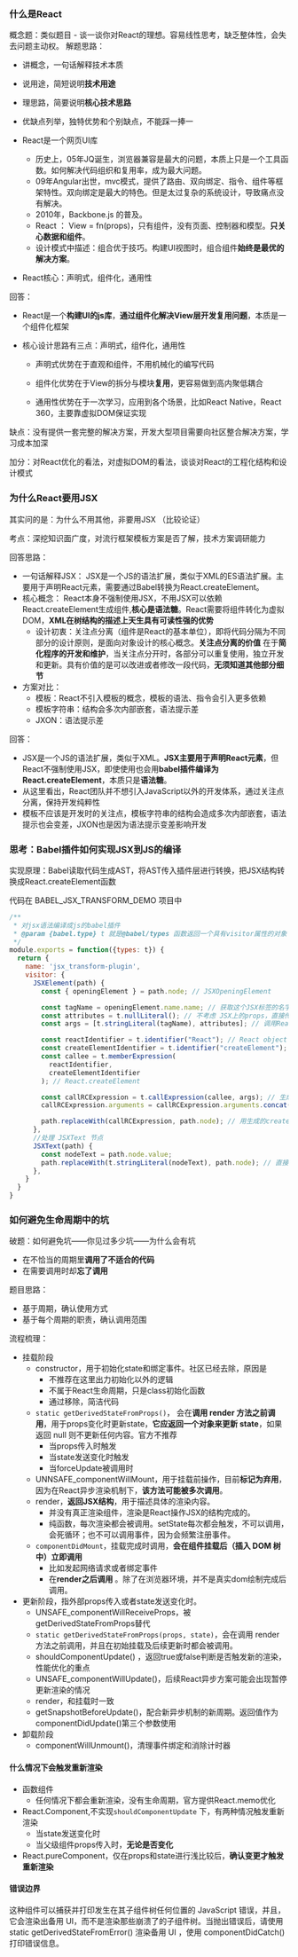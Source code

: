 ### 什么是React

概念题：类似题目 - 谈一谈你对React的理想。容易线性思考，缺乏整体性，会失去问题主动权。
解题思路：

- 讲概念，一句话解释技术本质
- 说用途，简短说明**技术用途**
- 理思路，简要说明**核心技术思路**
- 优缺点列举，独特优势和个别缺点，不能踩一捧一

- React是一个网页UI库
  - 历史上，05年JQ诞生，浏览器兼容是最大的问题，本质上只是一个工具函数。如何解决代码组织和复用率，成为最大问题。
  - 09年Angular出世，mvc模式，提供了路由、双向绑定、指令、组件等框架特性。双向绑定是最大的特色。但是太过复杂的系统设计，导致痛点没有解决。
  - 2010年，Backbone.js 的普及。
  - React ： View = fn(props)，只有组件，没有页面、控制器和模型。**只关心数据和组件**。
  - 设计模式中描述：组合优于技巧。构建UI视图时，组合组件**始终是最优的解决方案**。
- React核心：声明式，组件化，通用性



回答： 

- React是一个**构建UI的js库**，**通过组件化解决View层开发复用问题**，本质是一个组件化框架

- 核心设计思路有三点：声明式，组件化，通用性

  - 声明式优势在于直观和组件，不用机械化的编写代码

  - 组件化优势在于View的拆分与模块**复用**，更容易做到高内聚低耦合

  - 通用性优势在于一次学习，应用到各个场景，比如React Native，React 360，主要靠虚拟DOM保证实现

缺点：没有提供一套完整的解决方案，开发大型项目需要向社区整合解决方案，学习成本加深

加分：对React优化的看法，对虚拟DOM的看法，谈谈对React的工程化结构和设计模式

### 为什么React要用JSX

其实问的是：为什么不用其他，非要用JSX （比较论证）

考点：深挖知识面广度，对流行框架模板方案是否了解，技术方案调研能力

回答思路：

- 一句话解释JSX： JSX是一个JS的语法扩展，类似于XML的ES语法扩展。主要用于声明React元素，需要通过Babel转换为React.createElement。
- 核心概念： React本身不强制使用JSX，不用JSX可以依赖React.createElement生成组件,**核心是语法糖**。React需要将组件转化为虚拟DOM，**XML在树结构的描述上天生具有可读性强的优势**
  - 设计初衷：关注点分离（组件是React的基本单位），即将代码分隔为不同部分的设计原则，是面向对象设计的核心概念。**关注点分离的价值** 在于**简化程序的开发和维护**，当关注点分开时，各部分可以重复使用，独立开发和更新。具有价值的是可以改进或者修改一段代码，**无须知道其他部分细节**
- 方案对比：
  - 模板：React不引入模板的概念，模板的语法、指令会引入更多依赖
  - 模板字符串：结构会多次内部嵌套，语法提示差
  - JXON：语法提示差

回答： 

- JSX是一个JS的语法扩展，类似于XML。**JSX主要用于声明React元素**，但React不强制使用JSX，即使使用也会用**babel插件编译为React.createElement**，本质只是**语法糖**。
- 从这里看出，React团队并不想引入JavaScript以外的开发体系，通过关注点分离，保持开发纯粹性
- 模板不应该是开发时的关注点，模板字符串的结构会造成多次内部嵌套，语法提示也会变差，JXON也是因为语法提示变差影响开发



### 思考：Babel插件如何实现JSX到JS的编译

实现原理：Babel读取代码生成AST，将AST传入插件层进行转换，把JSX结构转换成React.createElement函数

代码在 BABEL_JSX_TRANSFORM_DEMO 项目中

```js
/**
 * 对jsx语法编译成js的babel插件
 * @param {babel.type} t 就是@babel/types 函数返回一个具有visitor属性的对象
 */
module.exports = function({types: t}) {
  return {
    name: 'jsx_transform-plugin',
    visitor: {
      JSXElement(path) {
        const { openingElement } = path.node; // JSXOpeningElement

        const tagName = openingElement.name.name; // 获取这个JSX标签的名字 demo里的div
        const attributes = t.nullLiteral(); // 不考虑 JSX上的props，直接传递null
        const args = [t.stringLiteral(tagName), attributes]; // 调用React.createElement需要传递的参数,这里是 'div' 和 props = null;

        const reactIdentifier = t.identifier("React"); // React object
        const createElementIdentifier = t.identifier("createElement"); // createElement
        const callee = t.memberExpression(
          reactIdentifier,
          createElementIdentifier
        ); // React.createElement

        const callRCExpression = t.callExpression(callee, args); // 生成React.createElement('xxx', null, children)
        callRCExpression.arguments = callRCExpression.arguments.concat(path.node.children); //将children参数合并进去

        path.replaceWith(callRCExpression, path.node); // 用生成的createElement结构替换之前的jsx结构
      },
      //处理 JSXText 节点
      JSXText(path) {
        const nodeText = path.node.value;
        path.replaceWith(t.stringLiteral(nodeText), path.node); // 直接用 string 替换 原来的节点
      },
    }
  }
}
```



### 如何避免生命周期中的坑

破题：如何避免坑——你见过多少坑——为什么会有坑

- 在不恰当的周期里**调用了不适合的代码**
- 在需要调用时却**忘了调用**

题目思路： 

- 基于周期，确认使用方式
- 基于每个周期的职责，确认调用范围

流程梳理：

- 挂载阶段
  - constructor，用于初始化state和绑定事件。社区已经去除，原因是
    - 不推荐在这里出力初始化以外的逻辑
    - 不属于React生命周期，只是class初始化函数
    - 通过移除，简洁代码
  - `static getDerivedStateFromProps()`， 会在**调用 render 方法之前调用**，用于props变化时更新state，**它应返回一个对象来更新 state**，如果返回 null 则不更新任何内容。官方不推荐
    - 当props传入时触发
    - 当state发送变化时触发
    - 当forceUpdate被调用时
  - UNNSAFE_componentWillMount，用于挂载前操作，目前**标记为弃用**，因为在React异步渲染机制下，**该方法可能被多次调用**。
  - render，**返回JSX结构**，用于描述具体的渲染内容。
    - 并没有真正渲染组件，渲染是React操作JSX的结构完成的。
    - 纯函数，每次渲染都会被调用。setState每次都会触发，不可以调用，会死循环；也不可以调用事件，因为会频繁注册事件。
  - `componentDidMount`，挂载完成时调用，**会在组件挂载后（插入 DOM 树中）立即调用**
    - 比如发起网络请求或者绑定事件
    - 在**render之后调用** 。除了在浏览器环境，并不是真实dom绘制完成后调用。
- 更新阶段，指外部props传入或者state发送变化时。
  - UNSAFE_componentWillReceiveProps，被getDerivedStateFromProps替代
  - `static getDerivedStateFromProps(props, state)`，会在调用 render 方法之前调用，并且在初始挂载及后续更新时都会被调用。
  - shouldComponentUpdate() ，返回true或false判断是否触发新的渲染，性能优化的重点
  - UNSAFE_componentWillUpdate()，后续React异步方案可能会出现暂停更新渲染的情况
  - render，和挂载时一致
  - getSnapshotBeforeUpdate()，配合新异步机制的新周期。返回值作为componentDidUpdate()第三个参数使用
- 卸载阶段
  - componentWillUnmount()，清理事件绑定和消除计时器

#### 什么情况下会触发重新渲染

- 函数组件
  - 任何情况下都会重新渲染，没有生命周期，官方提供React.memo优化
- React.Component,不实现`shouldComponentUpdate` 下，有两种情况触发重新渲染
  - 当state发送变化时
  - 当父级组件props传入时，**无论是否变化**
- React.pureComponent，仅在props和state进行浅比较后，**确认变更才触发重新渲染**



#### 错误边界

这种组件可以捕获并打印发生在其子组件树任何位置的 JavaScript 错误，并且，它会渲染出备用 UI，而不是渲染那些崩溃了的子组件树。当抛出错误后，请使用 static getDerivedStateFromError() 渲染备用 UI ，使用 componentDidCatch() 打印错误信息。
